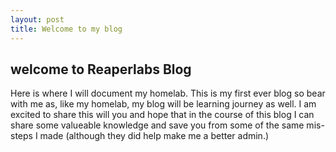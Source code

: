 ```yaml
---
layout: post
title: Welcome to my blog
---
```


## welcome to Reaperlabs Blog 

Here is where I will document my homelab. This is my first ever blog so bear with me as, like my homelab, my blog will be learning journey as well. I am excited to share this will you and hope that in the course of this blog I can share some valueable knowledge and save you from some of the same mis-steps I made (although they did help make me a better admin.) 



